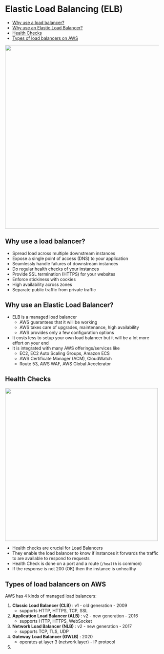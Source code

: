 # Elastic Load Balancing (ELB)

- [Why use a load balancer?](#why-use-a-load-balancer "Why use a load balancer?")
- [Why use an Elastic Load Balancer?](#why-use-an-elastic-load-balancer "Why use an Elastic Load Balancer?")
- [Health Checks](#health-checks "Health Checks")
- [Types of load balancers on AWS](#types-of-load-balancers-on-aws "Types of load balancers on AWS")

<img width="600" src="https://user-images.githubusercontent.com/48696735/180640721-0320b296-643c-413e-82bb-3d3a1d53fe13.png">

## Why use a load balancer?

- Spread load across multiple downstream instances
- Expose a single point of access (DNS) to your application
- Seamlessly handle failures of downstream instances
- Do regular health checks of your instances
- Provide SSL termination (HTTPS) for your websites
- Enforce stickiness with cookies
- High availability across zones
- Separate public traffic from private traffic

## Why use an Elastic Load Balancer?

- ELB is a managed load balancer
  - AWS guarantees that it will be working
  - AWS takes care of upgrades, maintenance, high availability
  - AWS provides only a few configuration options
- It costs less to setup your own load balancer but it will be a lot more effort on your end
- It is integrated with many AWS offerings/services like
  - EC2, EC2 Auto Scaling Groups, Amazon ECS
  - AWS Certificate Manager (ACM), CloudWatch
  - Route 53, AWS WAF, AWS Global Accelerator

## Health Checks

<img width="500" src="https://user-images.githubusercontent.com/48696735/180645678-4467fe89-8974-428e-9cf6-ab22f05d9c59.png">

- Health checks are crucial for Load Balancers
- They enable the load balancer to know if instances it forwards the traffic to are available to respond to requests
- Health Check is done on a port and a route (`/health` is common)
- If the response is not 200 (OK) then the instance is unhealthy

## Types of load balancers on AWS

AWS has 4 kinds of managed load balancers:

1. **Classic Load Balancer (CLB)** : v1 - old generation - 2009
   - supports HTTP, HTTPS, TCP, SSL
2. **Application Load Balancer (ALB)** : v2 - new generation - 2016
   - supports HTTP, HTTPS, WebSocket
3. **Network Load Balancer (NLB)** : v2 - new generation - 2017
   - supports TCP, TLS, UDP
4. **Gateway Load Balancer (GWLB)** : 2020
   - operates at layer 3 (network layer) - IP protocol
5. 
